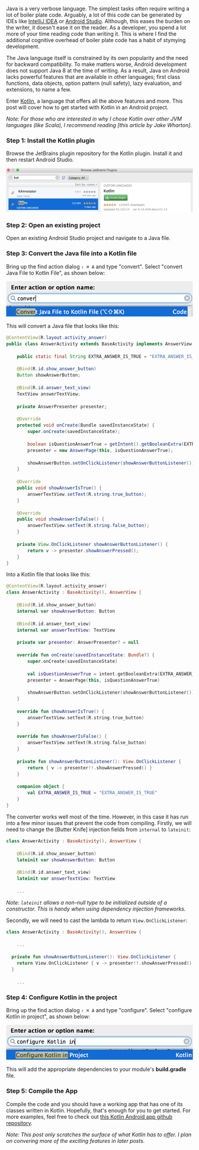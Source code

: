 Java is a very verbose language. The simplest tasks often require writing a lot
of boiler plate code. Arguably, a lot of this code can be generated by IDEs like
[IntelliJ IDEA](https://www.jetbrains.com/idea/) or [Android Studio](https://developer.android.com/sdk/index.html?gclid=CPGB_bHzqMgCFSWw2wodRF0JGQ). Although, this eases the burden on the writer,
it doesn't ease it on the reader. As a developer, you spend a lot more of your
time reading code than writing it. This is where I find the additional cognitive
overhead of boiler plate code has a habit of stymying development.

<!--more-->

The Java language itself is constrained by its own popularity and the need for
backward compatibility. To make matters worse, Android development does not support
Java 8 at the time of writing. As a result, Java on Android
lacks powerful features that are available in other languages; first class
functions, data objects, option pattern (null safety), lazy evaluation, and extensions,
to name a few.

Enter [Kotlin](https://kotlinlang.org/), a language that offers all the above features and more.
This post will cover how to get started with Kotlin in an Android project.

*Note: For those who are interested in why I chose Kotlin over other JVM languages
(like Scala), I recommend reading [this article by Jake Wharton].*

### Step 1: Install the Kotlin plugin

Browse the JetBrains plugin repository for the Kotlin plugin. Install it and
then restart Android Studio.

![Kotlin Plugins](/assets/kotlin_install_plugins.jpg)

### Step 2: Open an existing project

Open an existing Android Studio project and navigate to a Java file.

### Step 3: Convert the Java file into a Kotlin file

Bring up the find action dialog `⇧ ⌘ A` and type "convert". Select "convert Java File
to Kotlin File", as shown below:

![Kotlin Plugins](/assets/kotlin_convert_java_file.jpg)

This will convert a Java file that looks like this:

```java
@ContentView(R.layout.activity_answer)
public class AnswerActivity extends BaseActivity implements AnswerView {

    public static final String EXTRA_ANSWER_IS_TRUE = "EXTRA_ANSWER_IS_TRUE";

    @Bind(R.id.show_answer_button)
    Button showAnswerButton;

    @Bind(R.id.answer_text_view)
    TextView answerTextView;

    private AnswerPresenter presenter;

    @Override
    protected void onCreate(Bundle savedInstanceState) {
        super.onCreate(savedInstanceState);

        boolean isQuestionAnswerTrue = getIntent().getBooleanExtra(EXTRA_ANSWER_IS_TRUE, false);
        presenter = new AnswerPage(this, isQuestionAnswerTrue);

        showAnswerButton.setOnClickListener(showAnswerButtonListener());
    }

    @Override
    public void showAnswerIsTrue() {
        answerTextView.setText(R.string.true_button);
    }

    @Override
    public void showAnswerIsFalse() {
        answerTextView.setText(R.string.false_button);
    }

    private View.OnClickListener showAnswerButtonListener() {
        return v -> presenter.showAnswerPressed();
    }
}
```

Into a Kotlin file that looks like this:

```kotlin
@ContentView(R.layout.activity_answer)
class AnswerActivity : BaseActivity(), AnswerView {

    @Bind(R.id.show_answer_button)
    internal var showAnswerButton: Button

    @Bind(R.id.answer_text_view)
    internal var answerTextView: TextView

    private var presenter: AnswerPresenter? = null

    override fun onCreate(savedInstanceState: Bundle?) {
        super.onCreate(savedInstanceState)

        val isQuestionAnswerTrue = intent.getBooleanExtra(EXTRA_ANSWER_IS_TRUE, false)
        presenter = AnswerPage(this, isQuestionAnswerTrue)

        showAnswerButton.setOnClickListener(showAnswerButtonListener())
    }

    override fun showAnswerIsTrue() {
        answerTextView.setText(R.string.true_button)
    }

    override fun showAnswerIsFalse() {
        answerTextView.setText(R.string.false_button)
    }

    private fun showAnswerButtonListener(): View.OnClickListener {
        return { v -> presenter!!.showAnswerPressed() }
    }

    companion object {
        val EXTRA_ANSWER_IS_TRUE = "EXTRA_ANSWER_IS_TRUE"
    }
}
```

The converter works well most of the time. However, in this case it has run into a
few minor issues that prevent the code from compiling. Firstly, we will need to
change the [Butter Knife] injection fields from `internal` to `lateinit`:

```kotlin
class AnswerActivity : BaseActivity(), AnswerView {

    @Bind(R.id.show_answer_button)
    lateinit var showAnswerButton: Button

    @Bind(R.id.answer_text_view)
    lateinit var answerTextView: TextView

    ...
```

*Note: `lateinit` allows a non-null type to be initialized outside of a constructor.
This is handy when using dependency injection frameworks.*

Secondly, we will need to cast the lambda to return `View.OnClickListener`:

```kotlin
class AnswerActivity : BaseActivity(), AnswerView {

    ...

  private fun showAnswerButtonListener(): View.OnClickListener {
    return View.OnClickListener { v -> presenter!!.showAnswerPressed() }
  }

    ...

```

### Step 4: Configure Kotlin in the project

Bring up the find action dialog `⇧ ⌘ A` and type "configure". Select "configure Kotlin in project", as
shown below:

![Kotlin Plugins](/assets/kotlin_configure_in_project.jpg)

This will add the appropriate dependencies to your module's **build.gradle** file.

### Step 5: Compile the App

Compile the code and you should have a working app that has one of its classes written in Kotlin.
Hopefully, that's enough for you to get started. For more examples, feel free to check out
[this Kotlin Android app github repository](https://github.com/andersmurphy/geo-quiz).

*Note: This post only scratches the surface of what Kotlin has to offer.
I plan on convering more of the exciting features in later posts.*
